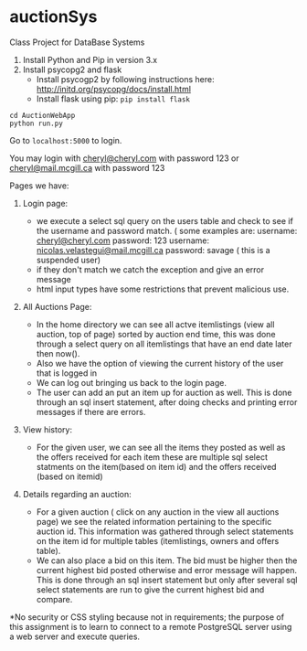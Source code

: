# auctionSys
Class Project for DataBase Systems

1. Install Python and Pip in version 3.x
2. Install psycopg2 and flask
	- Install psycogp2 by following instructions here: http://initd.org/psycopg/docs/install.html
	- Install flask using pip: `pip install flask`

```
cd AuctionWebApp 
python run.py
```
Go to `localhost:5000` to login.

You may login with cheryl@cheryl.com with password 123 or cheryl@mail.mcgill.ca with password 123
   
Pages we have:
1. Login page:  
	- we execute a select sql query on the users table and check to see if the username and password match. ( some examples are:  username: cheryl@cheryl.com password: 123 username: nicolas.velastegui@mail.mcgill.ca password: savage ( this is a suspended user)			
	- if they don't match we catch the exception and give an error message
	- html input types have some restrictions that prevent malicious use.
				
2. All Auctions Page:    
	- In the home directory we can see all actve itemlistings (view all auction, top of page) sorted by auction end time, this was done through a select query on all itemlistings that have an end date later then now().
	- Also we have the option of viewing the current history of the user that is logged in
	- We can log out bringing us back to the login page.
	- The user can add an put an item up for auction as well. This is done through an sql insert statement, after doing checks and printing error messages if there are errors.
				
3. View history: 
	- For the given user, we can see all the items they posted as well as the offers received for each item these are multiple sql select statments on the item(based on item id) and the offers received (based on itemid)
				
4. Details regarding an auction:
	- For a given auction ( click on any auction in the view all auctions page) we see the related information pertaining to the specific auction id. This information was gathered through select statements on the item id for multiple tables (itemlistings, owners and offers table).		
	- We can also place a bid on this item. The bid must be higher then the current highest bid posted otherwise and error message will happen. This is done through an sql insert statement but only after several sql select statements are run to give the current highest bid and compare.
	
*No security or CSS styling because not in requirements; the purpose of this assignment is to learn to connect to a remote PostgreSQL server using a web server and execute queries.
